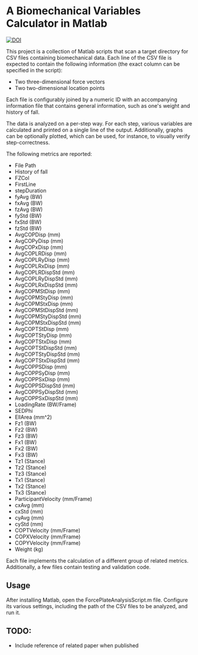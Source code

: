 # A Biomechanical Variables Calculator in Matlab

[![DOI](https://zenodo.org/badge/161584271.svg)](https://zenodo.org/badge/latestdoi/161584271)

This project is a collection of Matlab scripts that scan a target directory for CSV files containing biomechanical data. Each line of the CSV file is expected to contain the following information (the exact column can be specified in the script):
* Two three-dimensional force vectors
* Two two-dimensional location points

Each file is configurably joined by a numeric ID with an accompanying information file that contains general information, such as one's weight and history of fall.

The data is analyzed on a per-step way. For each step, various variables are calculated and printed on a single line of the output. Additionally, graphs can be optionally plotted, which can be used, for instance, to visually verify step-correctness.

The following metrics are reported:
* File Path
* History of fall
* FZCol
* FirstLine
* stepDuration
* fyAvg (BW)
* fxAvg (BW)
* fzAvg (BW)
* fyStd (BW)
* fxStd (BW)
* fzStd (BW)
* AvgCOPDisp (mm)
* AvgCOPyDisp (mm)
* AvgCOPxDisp (mm)
* AvgCOPLRDisp (mm)
* AvgCOPLRyDisp (mm)
* AvgCOPLRxDisp (mm)
* AvgCOPLRDispStd (mm)
* AvgCOPLRyDispStd (mm)
* AvgCOPLRxDispStd (mm)
* AvgCOPMStDisp (mm)
* AvgCOPMStyDisp (mm)
* AvgCOPMStxDisp (mm)
* AvgCOPMStDispStd (mm)
* AvgCOPMStyDispStd (mm)
* AvgCOPMStxDispStd (mm)
* AvgCOPTStDisp (mm)
* AvgCOPTStyDisp (mm)
* AvgCOPTStxDisp (mm)
* AvgCOPTStDispStd (mm)
* AvgCOPTStyDispStd (mm)
* AvgCOPTStxDispStd (mm)
* AvgCOPPSDisp (mm)
* AvgCOPPSyDisp (mm)
* AvgCOPPSxDisp (mm)
* AvgCOPPSDispStd (mm)
* AvgCOPPSyDispStd (mm)
* AvgCOPPSxDispStd (mm)
* LoadingRate (BW/Frame)
* SEDPhi
* EllArea (mm^2)
* Fz1 (BW)
* Fz2 (BW)
* Fz3 (BW)
* Fx1 (BW)
* Fx2 (BW)
* Fx3 (BW)
* Tz1 (Stance)
* Tz2 (Stance)
* Tz3 (Stance)
* Tx1 (Stance)
* Tx2 (Stance)
* Tx3 (Stance)
* ParticipantVelocity (mm/Frame)
* cxAvg (mm)
* cxStd (mm)
* cyAvg (mm)
* cyStd (mm)
* COPTVelocity (mm/Frame)
* COPXVelocity (mm/Frame)
* COPYVelocity (mm/Frame)
* Weight (kg)

Each file implements the calculation of a different group of related metrics. Additionally, a few files contain testing and validation code.

## Usage
After installing Matlab, open the ForcePlateAnalysisScript.m file. Configure its various settings, including the path of the CSV files to be analyzed, and run it.

## TODO:
* Include reference of related paper when published
